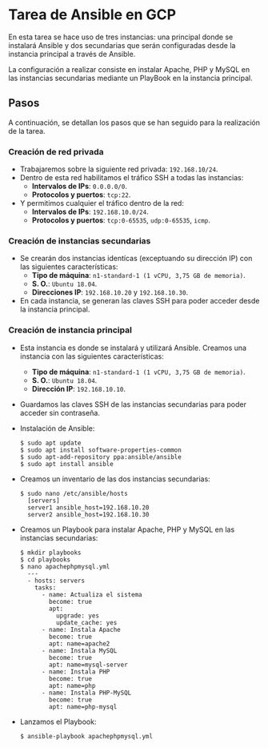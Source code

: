 # Tarea de Ansible en GCP
En esta tarea se hace uso de tres instancias: una principal donde se instalará Ansible y dos secundarias que serán configuradas desde la instancia principal a través de Ansible. 

La configuración a realizar consiste en instalar Apache, PHP y MySQL en las instancias secundarias mediante un PlayBook en la instancia principal.

## Pasos
A continuación, se detallan los pasos que se han seguido para la realización de la tarea.

### Creación de red privada
- Trabajaremos sobre la siguiente red privada: `192.168.10/24`. 
- Dentro de esta red habilitamos el tráfico SSH a todas las instancias:
  - __Intervalos de IPs__: `0.0.0.0/0`.
  - __Protocolos y puertos__: `tcp:22`.
- Y permitimos cualquier el tráfico dentro de la red:
  - __Intervalos de IPs__: `192.168.10.0/24`.
  - __Protocolos y puertos__: `tcp:0-65535`, `udp:0-65535`, `icmp`.

### Creación de instancias secundarias
- Se crearán dos instancias identícas (exceptuando su dirección IP) con las siguientes características:
  - __Tipo de máquina__: `n1-standard-1 (1 vCPU, 3,75 GB de memoria)`.
  - __S. O.__: `Ubuntu 18.04`.
  - __Direcciones IP__: `192.168.10.20` y `192.168.10.30`.
- En cada instancia, se generan las claves SSH para poder acceder desde la instancia principal.

### Creación de instancia principal
- Esta instancia es donde se instalará y utilizará Ansible. Creamos una instancia con las siguientes características:
  - __Tipo de máquina__: `n1-standard-1 (1 vCPU, 3,75 GB de memoria)`.
  - __S. O.__: `Ubuntu 18.04`.
  - __Dirección IP__: `192.168.10.10`.

- Guardamos las claves SSH de las instancias secundarias para poder acceder sin contraseña.
  
- Instalación de Ansible:
  ```
  $ sudo apt update
  $ sudo apt install software-properties-common
  $ sudo apt-add-repository ppa:ansible/ansible
  $ sudo apt install ansible
  ```
- Creamos un inventario de las dos instancias secundarias:
  ```
  $ sudo nano /etc/ansible/hosts
    [servers]
    server1 ansible_host=192.168.10.20
    server2 ansible_host=192.168.10.30
  ```
- Creamos un Playbook para instalar Apache, PHP y MySQL en las instancias secundarias:
  ```
  $ mkdir playbooks
  $ cd playbooks
  $ nano apachephpmysql.yml 
    ---
    - hosts: servers
      tasks:
        - name: Actualiza el sistema
          become: true
          apt:
            upgrade: yes
            update_cache: yes
        - name: Instala Apache
          become: true
          apt: name=apache2
        - name: Instala MySQL
          become: true
          apt: name=mysql-server
        - name: Instala PHP
          become: true
          apt: name=php
        - name: Instala PHP-MySQL
          become: true
          apt: name=php-mysql
  ```
- Lanzamos el Playbook:
  ```
  $ ansible-playbook apachephpmysql.yml
  ```

